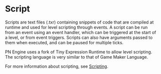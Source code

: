 # Script

Scripts are text files (.txr) containing snippets of code that are compiled at runtime and used for level scripting through events.
A script can be run from an event using an event handler, which can be triggered at the start of a level, or from event triggers.
Scripts can also have arguments passed to them when executed, and can be paused for multiple ticks.

PN Engine uses a fork of Tiny Expression Runtime to allow level scripting. The scripting language is very similar to that of Game Maker Language.

For more information about scripting, see [Scripting](https://github.com/LocalInsomniac/PNEngine-Documentation/tree/main/Scripting).